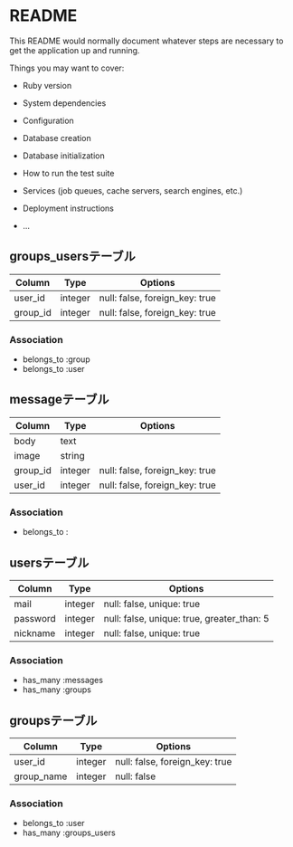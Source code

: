 # README

This README would normally document whatever steps are necessary to get the
application up and running.

Things you may want to cover:

* Ruby version

* System dependencies

* Configuration

* Database creation

* Database initialization

* How to run the test suite

* Services (job queues, cache servers, search engines, etc.)

* Deployment instructions

* ...
## groups_usersテーブル

|Column|Type|Options|
|------|----|-------|
|user_id|integer|null: false, foreign_key: true|
|group_id|integer|null: false, foreign_key: true|

### Association
- belongs_to :group
- belongs_to :user


## messageテーブル
|Column|Type|Options|
|------|----|-------|
|body|text||
|image|string||
|group_id|integer|null: false, foreign_key: true|
|user_id|integer|null: false, foreign_key: true|

### Association
- belongs_to :


## usersテーブル
|Column|Type|Options|
|------|----|-------|
|mail|integer|null: false, unique: true|
|password|integer|null: false, unique: true, greater_than: 5|
|nickname|integer|null: false, unique: true|

### Association
- has_many :messages
- has_many :groups

## groupsテーブル

|Column|Type|Options|
|------|----|-------|
|user_id|integer|null: false, foreign_key: true|
|group_name|integer|null: false|

### Association
- belongs_to :user
- has_many :groups_users

